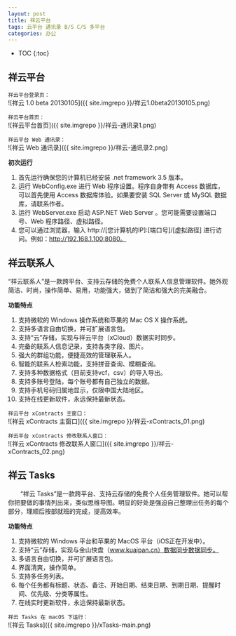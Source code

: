 ```yaml
---
layout: post
title: 祥云平台
tags: 云平台 通讯录 B/S C/S 多平台
categories: 办公
---
```


* TOC
{:toc}

## 祥云平台

`祥云平台登录页：`<br/>
![祥云 1.0 beta 20130105]({{ site.imgrepo }}/祥云1.0beta20130105.png)

`祥云平台首页：`<br/>
![祥云平台首页]({{ site.imgrepo }}/祥云-通讯录1.png)

`祥云平台 Web 通讯录：`<br/>
![祥云 Web 通讯录]({{ site.imgrepo }}/祥云-通讯录2.png)

**初次运行**

1. 首先运行确保您的计算机已经安装 .net framework 3.5 版本。
2. 运行 WebConfig.exe 进行 Web 程序设置。程序自身带有 Access 数据库，可以首先使用 Access 数据库体验。如果要安装 SQL Server 或 MySQL 数据库，请联系作者。
3. 运行 WebServer.exe 启动 ASP.NET Web Server 。您可能需要设置端口号、Web 程序路径、虚拟路径。
4. 您可以通过浏览器，输入 http://[您计算机的IP]:[端口号]/[虚拟路径] 进行访问。例如：http://192.168.1.100:8080。


## 祥云联系人

“祥云联系人”是一款跨平台、支持云存储的免费个人联系人信息管理软件。她外观简洁、时尚，操作简单、易用，功能强大，做到了简洁和强大的完美融合。

**功能特点**

1. 支持微软的 Windows 操作系统和苹果的 Mac OS X 操作系统。
2. 支持多语言自由切换，并可扩展语言包。
3. 支持“云”存储，实现与祥云平台（xCloud）数据实时同步。
4. 完备的联系人信息记录，支持各类字段、图片。
5. 强大的群组功能，便捷高效的管理联系人。
6. 智能的联系人检索功能，支持拼音查询、模糊查询。
7. 支持多种数据格式（目前支持vcf，csv）的导入导出。
8. 支持多账号登陆，每个账号都有自己独立的数据。
9. 支持手机号码归属地显示，仅限中国大陆地区。
10. 支持在线更新软件，永远保持最新状态。

`祥云平台 xContracts 主窗口：`<br/>
![祥云 xContracts 主窗口]({{ site.imgrepo }}/祥云-xContracts_01.png)

`祥云平台 xContracts 修改联系人窗口：`<br/>
![祥云 xContracts 修改联系人窗口]({{ site.imgrepo }}/祥云-xContracts_02.png)

## 祥云 Tasks

　　“祥云 Tasks”是一款跨平台、支持云存储的免费个人任务管理软件。她可以帮你把要做的事情列出来，类似思维导图。明显的好处是强迫自己整理出任务的每个部分，理顺后按部就班的完成，提高效率。

**功能特点**

1. 支持微软的 Windows 平台和苹果的 MacOS 平台（iOS正在开发中）。
2. 支持“云”存储，实现与金山快盘（www.kuaipan.cn）数据同步数据同步。
3. 多语言自由切换，并可扩展语言包。
4. 界面清爽，操作简单。
5. 支持多任务列表。
6. 每个任务都有标题、状态、备注、开始日期、结束日期、到期日期、提醒时间、优先级、分类等属性。
7. 在线实时更新软件，永远保持最新状态。

`祥云 Tasks 在 macOS 下运行：`<br/>
![祥云 Tasks]({{ site.imgrepo }}/xTasks-main.png)